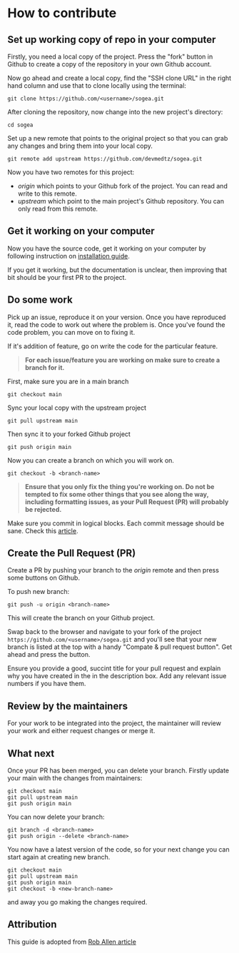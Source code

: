 # How to contribute

## Set up working copy of repo in your computer

Firstly, you need a local copy of the project. Press the "fork" button in Github to create a copy of the repository in your own Github account.

Now go ahead and create a local copy, find the "SSH clone URL" in the right hand column and use that to clone locally using the terminal:

```
git clone https://github.com/<username>/sogea.git
```

After cloning the repository, now change into the new project's directory:

```
cd sogea
```

Set up a new remote that points to the original project so that you can grab any changes and bring them into your local copy.

```
git remote add upstream https://github.com/devmedtz/sogea.git
```

Now you have two remotes for this project:

- _origin_ which points to your Github fork of the project. You can read and write to this remote.
- _upstream_ which point to the main project's Github repository. You can only read from this remote.

## Get it working on your computer

Now you have the source code, get it working on your computer by following instruction on [installation guide](INSTALLATION.md).

If you get it working, but the documentation is unclear, then improving that bit should be your first PR to the project.

## Do some work

Pick up an issue, reproduce it on your version. Once you have reproduced it, read the code to work out where the problem is. Once you've found the code problem, you can move on to fixing it.

If it's addition of feature, go on write the code for the particular feature.

> **For each issue/feature you are working on make sure to create a branch for it.**

First, make sure you are in a main branch

```
git checkout main
```

Sync your local copy with the upstream project

```
git pull upstream main
```

Then sync it to your forked Github project

```
git push origin main
```

Now you can create a branch on which you will work on.

```
git checkout -b <branch-name>
```

> **Ensure that you only fix the thing you're working on. Do not be tempted to fix some other things that you see along the way, including formatting issues, as your Pull Request (PR) will probably be rejected.**

Make sure you commit in logical blocks. Each commit message should be sane. Check this [article](https://chris.beams.io/posts/git-commit/).

## Create the Pull Request (PR)

Create a PR by pushing your branch to the _origin_ remote and then press some buttons on Github.

To push new branch:

```
git push -u origin <branch-name>
```

This will create the branch on your Github project.

Swap back to the browser and navigate to your fork of the project `https://github.com/<username>/sogea.git` and you'll see that your new branch is listed at the top with a handy "Compate & pull request button". Get ahead and press the button.

Ensure you provide a good, succint title for your pull request and explain why you have created in the in the description box. Add any relevant issue numbers if you have them.

## Review by the maintainers

For your work to be integrated into the project, the maintainer will review your work and either request changes or merge it.

## What next

Once your PR has been merged, you can delete your branch. Firstly update your main with the changes from maintainers:

```
git checkout main
git pull upstream main
git push origin main
```

You can now delete your branch:

```
git branch -d <branch-name>
git push origin --delete <branch-name>
```

You now have a latest version of the code, so for your next change you can start again at creating new branch.

```
git checkout main
git pull upstream main
git push origin main
git checkout -b <new-branch-name>
```

and away you go making the changes required.

## Attribution

This guide is adopted from [Rob Allen article](https://akrabat.com/the-beginners-guide-to-contributing-to-a-GitHub-project)
